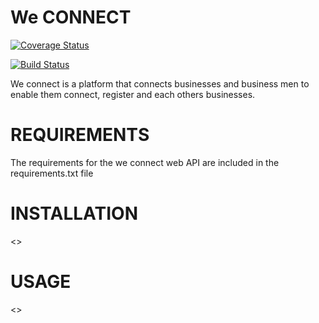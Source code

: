 # We CONNECT

[![Coverage Status](https://coveralls.io/repos/github/Abu-Hisham/weConnect/badge.svg?branch=master)](https://coveralls.io/github/Abu-Hisham/weConnect?branch=master)

[![Build Status](https://travis-ci.org/Abu-Hisham/weConnect.svg?branch=master)](https://travis-ci.org/Abu-Hisham/weConnect)

We connect is a platform that connects businesses and business men to enable them connect, register and each others businesses.

# REQUIREMENTS

The requirements for the we connect web API are included in the requirements.txt file 

# INSTALLATION

<<Installation instructions>>

# USAGE

<<User Guide>>